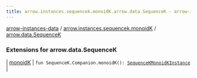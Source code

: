 ```yaml
---
title: arrow.instances.sequencek.monoidK.arrow.data.SequenceK - arrow-instances-data
---
```


[arrow-instances-data](../../index.html) / [arrow.instances.sequencek.monoidK](../index.html) / [arrow.data.SequenceK](./index.html)

### Extensions for arrow.data.SequenceK

| [monoidK](monoid-k.html) | `fun SequenceK.Companion.monoidK(): `[`SequenceKMonoidKInstance`](../../arrow.instances/-sequence-k-monoid-k-instance/index.html) |

